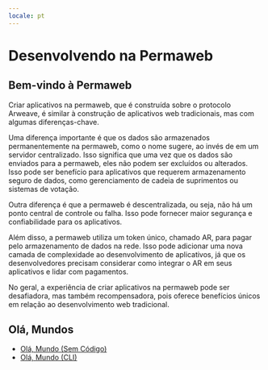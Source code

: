 ```yaml
---
locale: pt
---
```

# Desenvolvendo na Permaweb

## Bem-vindo à Permaweb

Criar aplicativos na permaweb, que é construída sobre o protocolo Arweave, é similar à construção de aplicativos web tradicionais, mas com algumas diferenças-chave.

Uma diferença importante é que os dados são armazenados permanentemente na permaweb, como o nome sugere, ao invés de em um servidor centralizado. Isso significa que uma vez que os dados são enviados para a permaweb, eles não podem ser excluídos ou alterados. Isso pode ser benefício para aplicativos que requerem armazenamento seguro de dados, como gerenciamento de cadeia de suprimentos ou sistemas de votação.

Outra diferença é que a permaweb é descentralizada, ou seja, não há um ponto central de controle ou falha. Isso pode fornecer maior segurança e confiabilidade para os aplicativos.

Além disso, a permaweb utiliza um token único, chamado AR, para pagar pelo armazenamento de dados na rede. Isso pode adicionar uma nova camada de complexidade ao desenvolvimento de aplicativos, já que os desenvolvedores precisam considerar como integrar o AR em seus aplicativos e lidar com pagamentos.

No geral, a experiência de criar aplicativos na permaweb pode ser desafiadora, mas também recompensadora, pois oferece benefícios únicos em relação ao desenvolvimento web tradicional.

## Olá, Mundos

* [Olá, Mundo (Sem Código)](./quick-starts/ola-mundo-sem-codigo.md)
* [Olá, Mundo (CLI)](./quick-starts/ola-mundo-cli.md)